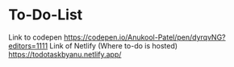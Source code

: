 # To-Do-List
Link to codepen https://codepen.io/Anukool-Patel/pen/dyrqvNG?editors=1111
Link of Netlify (Where to-do is hosted)  https://todotaskbyanu.netlify.app/
